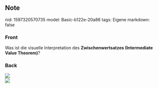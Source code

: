 ## Note
nid: 1597320570735
model: Basic-b122e-20a86
tags: Eigene
markdown: false

### Front
Was ist die visuelle Interpretation des <b>Zwischenwertsatzes
(Intermediate Value Theorem)</b>?

### Back
<img src="paste-c33b5896806b609f27b2ee7a8829bd5c4c5f06ae.jpg">
<div><img src=
"paste-bf95c86089637c97ebb780f37bab68ae5b3228f6.jpg"></div>
